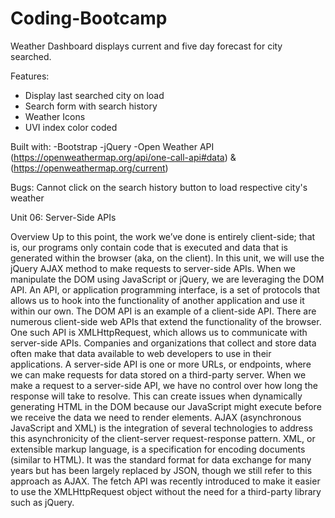 # Coding-Bootcamp

Weather Dashboard displays current and five day forecast for city searched.

Features:
   - Display last searched city on load
   - Search form with search history
   - Weather Icons
   - UVI index color coded
   
Built with:
   -Bootstrap
   -jQuery
   -Open Weather API (https://openweathermap.org/api/one-call-api#data) & (https://openweathermap.org/current)
   
Bugs: Cannot click on the search history button to load respective city's weather

Unit 06: Server-Side APIs

Overview
Up to this point, the work we’ve done is entirely client-side; that is, our programs only contain code that is executed and data that is generated within the browser (aka, on the client). In this unit, we will use the jQuery AJAX method to make requests to server-side APIs.
When we manipulate the DOM using JavaScript or jQuery, we are leveraging the DOM API. An API, or application programming interface, is a set of protocols that allows us to hook into the functionality of another application and use it within our own. The DOM API is an example of a client-side API. There are numerous client-side web APIs that extend the functionality of the browser. One such API is XMLHttpRequest, which allows us to communicate with server-side APIs.
Companies and organizations that collect and store data often make that data available to web developers to use in their applications. A server-side API is one or more URLs, or endpoints, where we can make requests for data stored on a third-party server.
When we make a request to a server-side API, we have no control over how long the response will take to resolve. This can create issues when dynamically generating HTML in the DOM because our JavaScript might execute before we receive the data we need to render elements. AJAX (asynchronous JavaScript and XML) is the integration of several technologies to address this asynchronicity of the client-server request-response pattern.
XML, or extensible markup language, is a specification for encoding documents (similar to HTML). It was the standard format for data exchange for many years but has been largely replaced by JSON, though we still refer to this approach as AJAX. The fetch API was recently introduced to make it easier to use the XMLHttpRequest object without the need for a third-party library such as jQuery.
